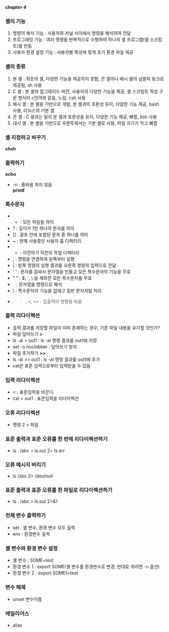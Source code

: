 ##### chapter 4 #####  
  
### 셸의 기능 ###  
1. 명령어 해석 기능 : 사용자와 커널 사이에서 명령을 해석하여 전달  
2. 프로그래밍 기능 : 여러 명령을 반복적으로 수행하여 하나의 셸 프로그램(셸 스크립트)를 만듬  
3. 사용자 환경 설정 기능 : 사용자별 특성에 맞게 초기 환경 파일 제공 
  
### 셸의 종류 ###
1. 본 셸 : 최초의 셸, 다양한 기능을 제공하지 못함, 콘 셸이나 배시 셸의 심벌릭 링크로 제공됨, sh 사용  
2. C 셸 : 본 셸의 업그레이드 버전, 사용자의 다양한 기능을 제공, 셸 스크립트 작성 구문 형식이 c언어와 같음, 느림, csh 사용  
3. 배시 셸 : 본 셸을 기반으로 개발, 본 셸과의 호환성 유지, 다양한 기능 제공, bash 사용, 리눅스의 기본 셸  
4. 콘 셸 : C 셸과는 달리 본 셸과 호환성을 유지, 다양한 기능 제공, 빠름, ksh 사용  
5. 대시 셸 : 본 셸을 기반으로 우분투에서는 기본 셸로 사용, 파일 크기가 작고 빠름
  
### 셸 지정하고 바꾸기 ###
**chsh**  
  
### 출력하기 ###  
**echo** 
* -n : 줄바꿈 하지 않음  
**printf**  
  
### 특수문자 ###  
* * : 모든 파일을 의미  
* ? : 길이가 1인 하나의 문자를 의미  
* [] : 괄호 안에 포함된 문자 중 하나를 의미  
* ~ : 현재 사용중인 사용자 홈 디렉터리  
* - : 이전하기 직전의 작업 디렉터리  
* ; : 명령을 연결하여 왼쪽부터 실행  
* | : 왼쪽 명령의 실행 결과를 오른쪽 명령의 입력으로 전달  
* ' ' : 문자를 감싸서 문자열을 만들고 모든 특수문자의 기능을 무효  
* " " : $, `, \ 을 제외한 모든 특수문자를 무효 
* ` ` : 문자열을 명령으로 해석
* \ : 특수문자의 기능을 없애고 일반 문자처럼 처리  
* >, <, >> : 입출력의 방향을 바꿈  
  
### 출력 리다이렉션 ###  
* 출력 결과를 저장할 파일이 이미 존재하는 경우, 기존 파일 내용을 유지할 것인가?  
* 파일 덮어쓰기 **>**  
* ls -al > out1 : ls -al 명령 결과를 out1에 저장  
* set -o noclobber : 덮어쓰기 방지  
* 파일 추가하기 **>>**  
* ls -al >> out1 : ls -al 명령 결과를 out1에 추가
* cat은 표준 입력으로부터 입력받을 수 있음  
  
### 입력 리다이렉션 ###  
* < : 표준입력을 바꾼다.  
* cat < out1 : 표준입력을 리다이렉션  
  
### 오류 리다이렉션 ###  
* 명령 2 > 파일  
  
### 표준 출력과 표준 오류를 한 번에 리다이렉션하기 ### 
* ls . /abc > ls.out 2> ls.err  
   
### 오류 메시지 버리기 ###  
* ls /abc 2> /dev/null  
  
### 표준 출력과 표준 오류를 한 파일로 리다이렉션하기 ###  
* ls . /abc > ls.out 2>&1  
  
### 전체 변수 출력하기 ###  
* set : 셸 변수, 환경 변수 모두 출력  
* env : 환경변수 출력 
  
### 셸 변수와 환경 변수 설정 ###  
* 셸 변수 : SOME=test  
* 환경 변수 1 : export SOME(셸 변수를 환경변수로 변경, 반대로 하려면 -n 옵션)  
* 환경 변수 2 : export SOME1=test  

### 변수 해제 ###  
* unset 변수이름  
  
### 에일리어스 ###  
* alias  



